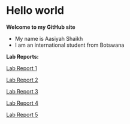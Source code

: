 # Hello world
**Welcome to my GitHub site**
* My name is Aasiyah Shaikh
* I am an international student from Botswana

**Lab Reports:**

[Lab Report 1](lab-report-1-week-0.html)

[Lab Report 2](lab-report-2-week-1.html)

[Lab Report 3](week3\lab-report-2-week-3.html)

[Lab Report 4](week5\lab-report-4-week-5.html)

[Lab Report 5](week9\lab-report-5-week-9.html)

